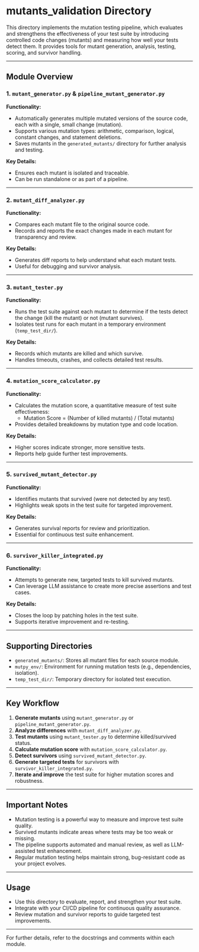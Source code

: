 # mutants_validation Directory

This directory implements the mutation testing pipeline, which evaluates and strengthens the effectiveness of your test suite by introducing controlled code changes (mutants) and measuring how well your tests detect them. It provides tools for mutant generation, analysis, testing, scoring, and survivor handling.

---

## Module Overview

### 1. `mutant_generator.py` & `pipeline_mutant_generator.py`
**Functionality:**
- Automatically generates multiple mutated versions of the source code, each with a single, small change (mutation).
- Supports various mutation types: arithmetic, comparison, logical, constant changes, and statement deletions.
- Saves mutants in the `generated_mutants/` directory for further analysis and testing.

**Key Details:**
- Ensures each mutant is isolated and traceable.
- Can be run standalone or as part of a pipeline.

---

### 2. `mutant_diff_analyzer.py`
**Functionality:**
- Compares each mutant file to the original source code.
- Records and reports the exact changes made in each mutant for transparency and review.

**Key Details:**
- Generates diff reports to help understand what each mutant tests.
- Useful for debugging and survivor analysis.

---

### 3. `mutant_tester.py`
**Functionality:**
- Runs the test suite against each mutant to determine if the tests detect the change (kill the mutant) or not (mutant survives).
- Isolates test runs for each mutant in a temporary environment (`temp_test_dir/`).

**Key Details:**
- Records which mutants are killed and which survive.
- Handles timeouts, crashes, and collects detailed test results.

---

### 4. `mutation_score_calculator.py`
**Functionality:**
- Calculates the mutation score, a quantitative measure of test suite effectiveness:
  - Mutation Score = (Number of killed mutants) / (Total mutants)
- Provides detailed breakdowns by mutation type and code location.

**Key Details:**
- Higher scores indicate stronger, more sensitive tests.
- Reports help guide further test improvements.

---

### 5. `survived_mutant_detector.py`
**Functionality:**
- Identifies mutants that survived (were not detected by any test).
- Highlights weak spots in the test suite for targeted improvement.

**Key Details:**
- Generates survival reports for review and prioritization.
- Essential for continuous test suite enhancement.

---

### 6. `survivor_killer_integrated.py`
**Functionality:**
- Attempts to generate new, targeted tests to kill survived mutants.
- Can leverage LLM assistance to create more precise assertions and test cases.

**Key Details:**
- Closes the loop by patching holes in the test suite.
- Supports iterative improvement and re-testing.

---

## Supporting Directories
- `generated_mutants/`: Stores all mutant files for each source module.
- `mutpy_env/`: Environment for running mutation tests (e.g., dependencies, isolation).
- `temp_test_dir/`: Temporary directory for isolated test execution.

---

## Key Workflow
1. **Generate mutants** using `mutant_generator.py` or `pipeline_mutant_generator.py`.
2. **Analyze differences** with `mutant_diff_analyzer.py`.
3. **Test mutants** using `mutant_tester.py` to determine killed/survived status.
4. **Calculate mutation score** with `mutation_score_calculator.py`.
5. **Detect survivors** using `survived_mutant_detector.py`.
6. **Generate targeted tests** for survivors with `survivor_killer_integrated.py`.
7. **Iterate and improve** the test suite for higher mutation scores and robustness.

---

## Important Notes
- Mutation testing is a powerful way to measure and improve test suite quality.
- Survived mutants indicate areas where tests may be too weak or missing.
- The pipeline supports automated and manual review, as well as LLM-assisted test enhancement.
- Regular mutation testing helps maintain strong, bug-resistant code as your project evolves.

---

## Usage
- Use this directory to evaluate, report, and strengthen your test suite.
- Integrate with your CI/CD pipeline for continuous quality assurance.
- Review mutation and survivor reports to guide targeted test improvements.

---

For further details, refer to the docstrings and comments within each module.
